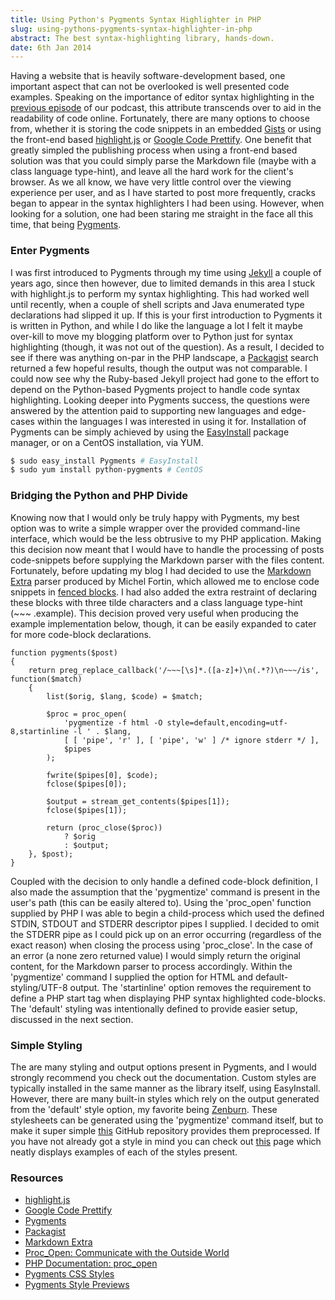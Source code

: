```yaml
---
title: Using Python's Pygments Syntax Highlighter in PHP
slug: using-pythons-pygments-syntax-highlighter-in-php
abstract: The best syntax-highlighting library, hands-down.
date: 6th Jan 2014
---
```


Having a website that is heavily software-development based, one important aspect that can not be overlooked is well presented code examples.
Speaking on the importance of editor syntax highlighting in the [previous episode](http://threedevsandamaybe.com/posts/exploring-text-source-editors-and-ides/) of our podcast, this attribute transcends over to aid in the readability of code online.
Fortunately, there are many options to choose from, whether it is storing the code snippets in an embedded [Gists](http://gist.github.com/) or using the front-end based [highlight.js](http://highlightjs.org/) or [Google Code Prettify](http://code.google.com/p/google-code-prettify/).
One benefit that greatly simpled the publishing process when using a front-end based solution was that you could simply parse the Markdown file (maybe with a class language type-hint), and leave all the hard work for the client's browser.
As we all know, we have very little control over the viewing experience per user, and as I have started to post more frequently, cracks began to appear in the syntax highlighters I had been using.
However, when looking for a solution, one had been staring me straight in the face all this time, that being [Pygments](http://pygments.org/).

### Enter Pygments

I was first introduced to Pygments through my time using [Jekyll](http://jekyllrb.com/) a couple of years ago, since then however, due to limited demands in this area I stuck with highlight.js to perform my syntax highlighting.
This had worked well until recently, when a couple of shell scripts and Java enumerated type declarations had slipped it up.
If this is your first introduction to Pygments it is written in Python, and while I do like the language a lot I felt it maybe over-kill to move my blogging platform over to Python just for syntax highlighting (though, it was not out of the question).
As a result, I decided to see if there was anything on-par in the PHP landscape, a [Packagist](http://packagist.org/) search returned a few hopeful results, though the output was not comparable.
I could now see why the Ruby-based Jekyll project had gone to the effort to depend on the Python-based Pygments project to handle code syntax highlighting.
Looking deeper into Pygments success, the questions were answered by the attention paid to supporting new languages and edge-cases within the languages I was interested in using it for.
Installation of Pygments can be simply achieved by using the [EasyInstall](http://pypi.python.org/pypi/setuptools) package manager, or on a CentOS installation, via YUM.

~~~ .bash
$ sudo easy_install Pygments # EasyInstall
$ sudo yum install python-pygments # CentOS
~~~

### Bridging the Python and PHP Divide

Knowing now that I would only be truly happy with Pygments, my best option was to write a simple wrapper over the provided command-line interface, which would be the less obtrusive to my PHP application.
Making this decision now meant that I would have to handle the processing of posts code-snippets before supplying the Markdown parser with the files content.
Fortunately, before updating my blog I had decided to use the [Markdown Extra](http://michelf.ca/projects/php-markdown/extra/) parser produced by Michel Fortin, which allowed me to enclose code snippets in [fenced blocks](http://michelf.ca/projects/php-markdown/extra/#fenced-code-blocks).
I had also added the extra restraint of declaring these blocks with three tilde characters and a class language type-hint (~~~ .example).
This decision proved very useful when producing the example implementation below, though, it can be easily expanded to cater for more code-block declarations.

~~~ .php
function pygments($post)
{
    return preg_replace_callback('/~~~[\s]*.([a-z]+)\n(.*?)\n~~~/is', function($match)
    {
        list($orig, $lang, $code) = $match;

        $proc = proc_open(
            'pygmentize -f html -O style=default,encoding=utf-8,startinline -l ' . $lang,
            [ [ 'pipe', 'r' ], [ 'pipe', 'w' ] /* ignore stderr */ ],
            $pipes
        );

        fwrite($pipes[0], $code);
        fclose($pipes[0]);

        $output = stream_get_contents($pipes[1]);
        fclose($pipes[1]);

        return (proc_close($proc))
            ? $orig
            : $output;
    }, $post);
}
~~~

Coupled with the decision to only handle a defined code-block definition, I also made the assumption that the 'pygmentize' command is present in the user's path (this can be easily altered to).
Using the 'proc_open' function supplied by PHP I was able to begin a child-process which used the defined STDIN, STDOUT and STDERR descriptor pipes I supplied.
I decided to omit the STDERR pipe as I could pick up on an error occurring (regardless of the exact reason) when closing the process using 'proc_close'.
In the case of an error (a none zero returned value) I would simply return the original content, for the Markdown parser to process accordingly.
Within the 'pygmentize' command I supplied the option for HTML and default-styling/UTF-8 output.
The 'startinline' option removes the requirement to define a PHP start tag when displaying PHP syntax highlighted code-blocks.
The 'default' styling was intentionally defined to provide easier setup, discussed in the next section.

### Simple Styling

The are many styling and output options present in Pygments, and I would strongly recommend you check out the documentation.
Custom styles are typically installed in the same manner as the library itself, using EasyInstall.
However, there are many built-in styles which rely on the output generated from the 'default' style option, my favorite being [Zenburn](http://slinky.imukuppi.org/zenburnpage/).
These stylesheets can be generated using the 'pygmentize' command itself, but to make it super simple [this](http://github.com/richleland/pygments-css) GitHub repository provides them preprocessed.
If you have not already got a style in mind you can check out [this](http://igniteflow.com/pygments/themes/) page which neatly displays examples of each of the styles present.

### Resources

- [highlight.js](http://highlightjs.org/)
- [Google Code Prettify](http://code.google.com/p/google-code-prettify/)
- [Pygments](http://pygments.org/)
- [Packagist](http://packagist.org/)
- [Markdown Extra](http://michelf.ca/projects/php-markdown/extra/)
- [Proc_Open: Communicate with the Outside World](http://www.sitepoint.com/proc-open-communicate-with-the-outside-world/)
- [PHP Documentation: proc_open](http://www.php.net/manual/en/function.proc-open.php)
- [Pygments CSS Styles](http://github.com/richleland/pygments-css)
- [Pygments Style Previews](http://igniteflow.com/pygments/themes/)